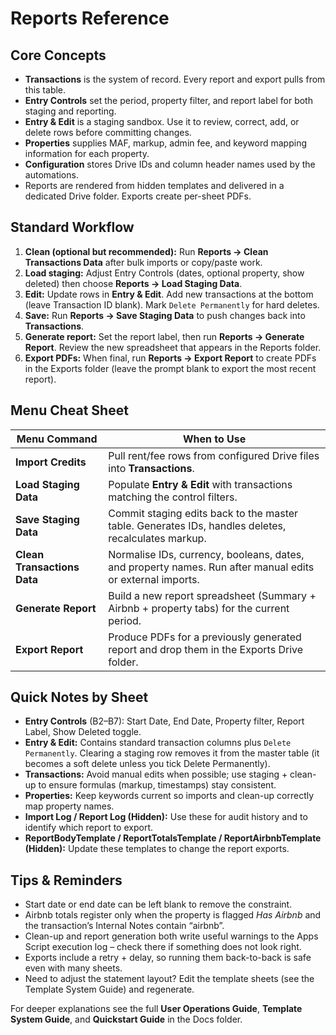# Reports Reference

## Core Concepts

-   **Transactions** is the system of record. Every report and export pulls from this table.
-   **Entry Controls** set the period, property filter, and report label for both staging and reporting.
-   **Entry & Edit** is a staging sandbox. Use it to review, correct, add, or delete rows before committing changes.
-   **Properties** supplies MAF, markup, admin fee, and keyword mapping information for each property.
-   **Configuration** stores Drive IDs and column header names used by the automations.
-   Reports are rendered from hidden templates and delivered in a dedicated Drive folder. Exports create per-sheet PDFs.

## Standard Workflow

1. **Clean (optional but recommended):** Run **Reports → Clean Transactions Data** after bulk imports or copy/paste work.
2. **Load staging:** Adjust Entry Controls (dates, optional property, show deleted) then choose **Reports → Load Staging Data**.
3. **Edit:** Update rows in **Entry & Edit**. Add new transactions at the bottom (leave Transaction ID blank). Mark `Delete Permanently` for hard deletes.
4. **Save:** Run **Reports → Save Staging Data** to push changes back into **Transactions**.
5. **Generate report:** Set the report label, then run **Reports → Generate Report**. Review the new spreadsheet that appears in the Reports folder.
6. **Export PDFs:** When final, run **Reports → Export Report** to create PDFs in the Exports folder (leave the prompt blank to export the most recent report).

## Menu Cheat Sheet

| Menu Command                | When to Use                                                                                               |
| --------------------------- | --------------------------------------------------------------------------------------------------------- |
| **Import Credits**          | Pull rent/fee rows from configured Drive files into **Transactions**.                                     |
| **Load Staging Data**       | Populate **Entry & Edit** with transactions matching the control filters.                                 |
| **Save Staging Data**       | Commit staging edits back to the master table. Generates IDs, handles deletes, recalculates markup.       |
| **Clean Transactions Data** | Normalise IDs, currency, booleans, dates, and property names. Run after manual edits or external imports. |
| **Generate Report**         | Build a new report spreadsheet (Summary + Airbnb + property tabs) for the current period.                 |
| **Export Report**           | Produce PDFs for a previously generated report and drop them in the Exports Drive folder.                 |

## Quick Notes by Sheet

-   **Entry Controls** (B2–B7): Start Date, End Date, Property filter, Report Label, Show Deleted toggle.
-   **Entry & Edit:** Contains standard transaction columns plus `Delete Permanently`. Clearing a staging row removes it from the master table (it becomes a soft delete unless you tick Delete Permanently).
-   **Transactions:** Avoid manual edits when possible; use staging + clean-up to ensure formulas (markup, timestamps) stay consistent.
-   **Properties:** Keep keywords current so imports and clean-up correctly map property names.
-   **Import Log / Report Log (Hidden):** Use these for audit history and to identify which report to export.
-   **ReportBodyTemplate / ReportTotalsTemplate / ReportAirbnbTemplate (Hidden):** Update these templates to change the report exports.

## Tips & Reminders

-   Start date or end date can be left blank to remove the constraint.
-   Airbnb totals register only when the property is flagged _Has Airbnb_ and the transaction’s Internal Notes contain “airbnb”.
-   Clean-up and report generation both write useful warnings to the Apps Script execution log – check there if something does not look right.
-   Exports include a retry + delay, so running them back-to-back is safe even with many sheets.
-   Need to adjust the statement layout? Edit the template sheets (see the Template System Guide) and regenerate.

For deeper explanations see the full **User Operations Guide**, **Template System Guide**, and **Quickstart Guide** in the Docs folder.
